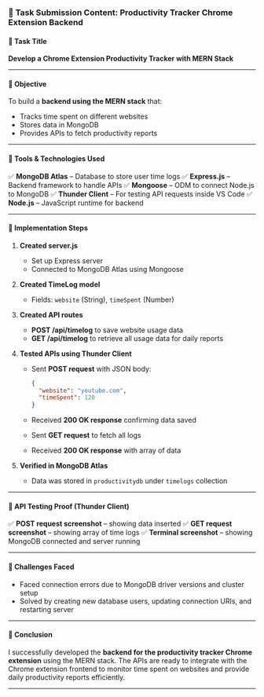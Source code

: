 ### 📝 **Task Submission Content: Productivity Tracker Chrome Extension Backend**

#### **🔷 Task Title**

**Develop a Chrome Extension Productivity Tracker with MERN Stack**

---

#### **🔷 Objective**

To build a **backend using the MERN stack** that:

* Tracks time spent on different websites
* Stores data in MongoDB
* Provides APIs to fetch productivity reports

---

#### **🔷 Tools & Technologies Used**

✅ **MongoDB Atlas** – Database to store user time logs
✅ **Express.js** – Backend framework to handle APIs
✅ **Mongoose** – ODM to connect Node.js to MongoDB
✅ **Thunder Client** – For testing API requests inside VS Code
✅ **Node.js** – JavaScript runtime for backend

---

#### **🔷 Implementation Steps**

1. **Created server.js**

   * Set up Express server
   * Connected to MongoDB Atlas using Mongoose

2. **Created TimeLog model**

   * Fields: `website` (String), `timeSpent` (Number)

3. **Created API routes**

   * **POST /api/timelog** to save website usage data
   * **GET /api/timelog** to retrieve all usage data for daily reports

4. **Tested APIs using Thunder Client**

   * Sent **POST request** with JSON body:

     ```json
     {
       "website": "youtube.com",
       "timeSpent": 120
     }
     ```

   * Received **200 OK response** confirming data saved

   * Sent **GET request** to fetch all logs

   * Received **200 OK response** with array of data

5. **Verified in MongoDB Atlas**

   * Data was stored in `productivitydb` under `timelogs` collection

---

#### **🔷 API Testing Proof (Thunder Client)**

✅ **POST request screenshot** – showing data inserted
✅ **GET request screenshot** – showing array of time logs
✅ **Terminal screenshot** – showing MongoDB connected and server running

---

#### **🔷 Challenges Faced**

* Faced connection errors due to MongoDB driver versions and cluster setup
* Solved by creating new database users, updating connection URIs, and restarting server

---

#### **🔷 Conclusion**

I successfully developed the **backend for the productivity tracker Chrome extension** using the MERN stack. The APIs are ready to integrate with the Chrome extension frontend to monitor time spent on websites and provide daily productivity reports efficiently.

---